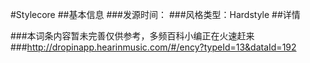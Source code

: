 #Stylecore
##基本信息
###发源时间：
###风格类型：Hardstyle
##详情


###本词条内容暂未完善仅供参考，多频百科小编正在火速赶来
###http://dropinapp.hearinmusic.com/#/ency?typeId=13&dataId=192
